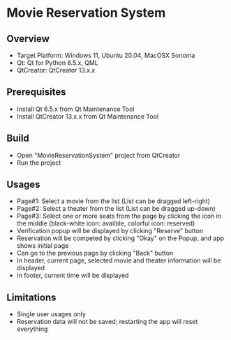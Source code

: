 # Movie Reservation System 

## Overview

- Target Platform: Windows 11, Ubuntu 20.04, MacOSX Sonoma
- Qt: Qt for Python 6.5.x, QML
- QtCreator: QtCreator 13.x.x


## Prerequisites
- Install Qt 6.5.x from Qt Maintenance Tool
- Install QtCreator 13.x.x from Qt Maintenance Tool


## Build
- Open "MovieReservationSystem" project from QtCreator
- Run the project


## Usages
- Page#1: Select a movie from the list (List can be dragged left-right)
- Page#2: Select a theater from the list (List can be dragged up-down)
- Page#3: Select one or more seats from the page by clicking the icon in the middle
  (black-white icon: availble, colorful icon: reserved) 
- Verification popup will be displayed by clicking "Reserve" button
- Reservation will be competed by clicking "Okay" on the Popup, and app shows initial page
- Can go to the previous page by clicking "Back" button
- In header, current page, selected movie and theater information will be displayed
- In footer, current time will be displayed


## Limitations
- Single user usages only
- Reservation data will not be saved; restarting the app will reset everything
